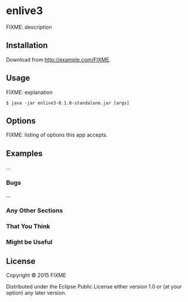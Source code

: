 # enlive3

FIXME: description

## Installation

Download from http://example.com/FIXME.

## Usage

FIXME: explanation

    $ java -jar enlive3-0.1.0-standalone.jar [args]

## Options

FIXME: listing of options this app accepts.

## Examples

...

### Bugs

...

### Any Other Sections
### That You Think
### Might be Useful

## License

Copyright © 2015 FIXME

Distributed under the Eclipse Public License either version 1.0 or (at
your option) any later version.
